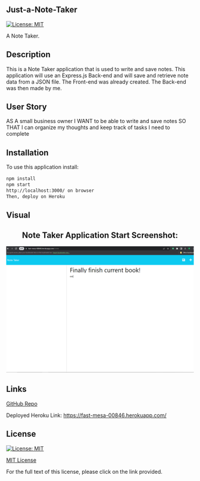 ## Just-a-Note-Taker

[![License: MIT](https://img.shields.io/badge/License-MIT-yellow.svg)](https://opensource.org/licenses/MIT)

A Note Taker.


## Description

This is a Note Taker application that is used to write and save notes. This application will use an Express.js Back-end and will save and retrieve note data from a JSON file. The Front-end was already created. The Back-end was then made by me.


## User Story

AS A small business owner
I WANT to be able to write and save notes
SO THAT I can organize my thoughts and keep track of tasks I need to complete


## Installation

To use this application install:
```
npm install
npm start
http://localhost:3000/ on browser
Then, deploy on Heroku
```


## Visual 

<h2 align="center">
Note Taker Application Start Screenshot:
</h2>

![Application Screenshot](./Assets/note-taker-ss.PNG)


## Links

[GitHub Repo](https://github.com/kitkatt17/Just-a-Note-Taker)

Deployed Heroku Link: https://fast-mesa-00846.herokuapp.com/


## License

[![License: MIT](https://img.shields.io/badge/License-MIT-yellow.svg)](https://opensource.org/licenses/MIT)

[MIT License](https://opensource.org/license/mit-0/)

For the full text of this license, please click on the link provided.